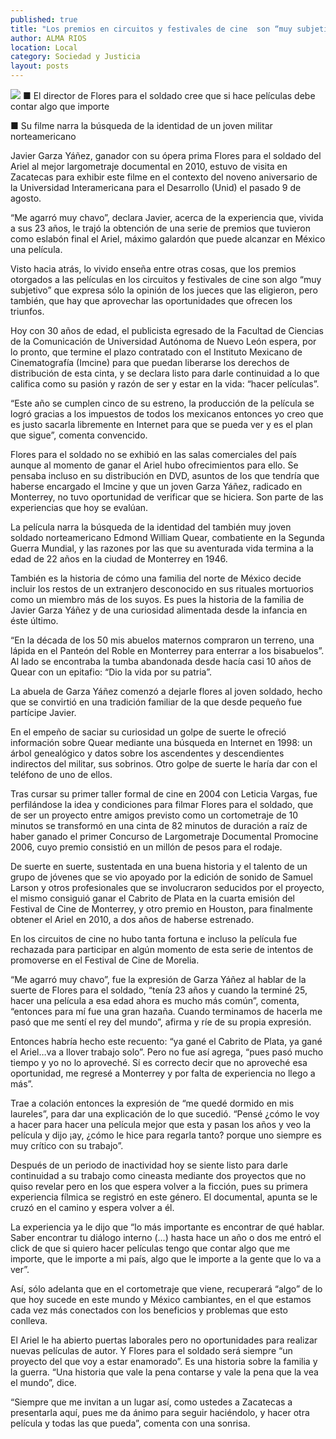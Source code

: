 ```yaml
---
published: true
title: "Los premios en circuitos y festivales de cine  son “muy subjetivos”, considera Javier Garza"
author: ALMA RIOS
location: Local
category: Sociedad y Justicia
layout: posts
---
```


![](http://i.imgur.com/qFXSf7Mm.jpg)
■ El director de Flores para el soldado cree que si hace películas debe contar algo que importe

■ Su filme narra la búsqueda de la identidad de un joven militar norteamericano

Javier Garza Yáñez, ganador con su ópera prima Flores para el soldado del Ariel al mejor largometraje documental en 2010, estuvo de visita en Zacatecas para exhibir este filme en el contexto del noveno aniversario de la Universidad Interamericana para el Desarrollo (Unid) el pasado 9 de agosto.

“Me agarró muy chavo”, declara Javier,  acerca de la experiencia que, vivida a sus 23 años, le trajó la obtención de una serie de premios que tuvieron como eslabón final el Ariel, máximo galardón que puede alcanzar en México una película.

Visto hacia atrás, lo vivido enseña entre otras cosas, que los premios otorgados a las películas en los circuitos y festivales de cine son algo “muy subjetivo” que expresa sólo la opinión de los jueces que  las eligieron, pero también, que hay que aprovechar las oportunidades que ofrecen los triunfos.

Hoy con 30 años de edad, el publicista egresado de la Facultad de Ciencias de la Comunicación de Universidad Autónoma de Nuevo León espera, por lo pronto, que termine el plazo contratado con el Instituto Mexicano de Cinematografía (Imcine) para que puedan liberarse los derechos de distribución de esta cinta, y se declara listo para darle continuidad a lo que califica como su pasión y razón de ser y estar en la vida: “hacer películas”.

“Este año se cumplen cinco de su estreno, la producción de la película se logró gracias a los impuestos de todos los mexicanos entonces yo creo que es justo sacarla libremente en Internet para que se pueda ver y es el plan que sigue”, comenta convencido.

Flores para el soldado no se exhibió en las salas comerciales del país aunque al momento de ganar el Ariel hubo ofrecimientos para ello. Se pensaba incluso en su distribución en DVD, asuntos de los que tendría que haberse encargado el Imcine y que un joven Garza Yáñez, radicado en Monterrey, no tuvo oportunidad de verificar que se hiciera. Son parte de las experiencias que hoy se evalúan.

La película narra la búsqueda de la identidad del también muy joven soldado norteamericano Edmond William Quear, combatiente en la Segunda Guerra Mundial, y las razones por las que su aventurada vida termina a la edad de 22 años en la ciudad de Monterrey en 1946.

También es la historia de cómo una familia del norte de México decide incluir los restos de un extranjero desconocido en sus rituales mortuorios como un miembro más de los suyos. Es pues la historia de la familia de Javier Garza Yáñez y de una curiosidad alimentada desde la infancia en éste último.

“En la década de los 50 mis abuelos maternos compraron un terreno, una lápida en el Panteón del Roble en Monterrey para enterrar a los bisabuelos”. Al lado se encontraba la tumba abandonada desde hacía casi 10 años de Quear con un epitafio: “Dio la vida por su patria”.

La abuela de Garza Yáñez comenzó a dejarle flores al joven soldado, hecho que se convirtió en una tradición familiar de la que desde pequeño fue partícipe Javier.

En el empeño de saciar su curiosidad un golpe de suerte le ofreció información sobre Quear mediante una búsqueda en Internet en 1998: un árbol genealógico y datos sobre los ascendentes y descendientes indirectos del militar, sus sobrinos. Otro golpe de suerte le haría dar con el teléfono de uno de ellos.

Tras cursar su primer taller formal de cine en 2004 con Leticia Vargas, fue perfilándose la idea y condiciones para filmar Flores para el soldado, que de ser un proyecto entre amigos previsto como un cortometraje de 10 minutos se transformó en una cinta de 82 minutos de duración a raíz de haber ganado el primer Concurso de Largometraje Documental Promocine 2006, cuyo premio consistió en un millón de pesos para el rodaje.

De suerte en suerte, sustentada en una buena historia y el talento de un grupo de jóvenes que se vio apoyado por la edición de sonido de Samuel Larson y otros profesionales que se involucraron seducidos por el proyecto, el mismo consiguió ganar el Cabrito de Plata en la cuarta emisión del Festival de Cine de Monterrey, y otro premio en Houston, para finalmente obtener el Ariel en 2010, a dos años de haberse estrenado.

En los circuitos de cine no hubo tanta fortuna e incluso la película fue rechazada para participar en algún momento de esta serie de intentos de promoverse en el Festival de Cine de Morelia.

“Me agarró muy chavo”, fue la expresión de Garza Yáñez al hablar de la suerte de Flores para el soldado, “tenía 23 años y cuando la terminé 25, hacer una película a esa edad ahora es mucho más común”, comenta, “entonces para mí fue una gran hazaña. Cuando terminamos de hacerla me pasó que me sentí el rey del mundo”, afirma y ríe de su propia expresión.

Entonces habría hecho este recuento: “ya gané el Cabrito de Plata, ya gané el Ariel…va a llover trabajo solo”. Pero no fue así agrega, “pues pasó mucho tiempo y yo no lo aproveché. Sí es correcto decir que no aproveché esa oportunidad, me regresé a Monterrey y por falta de experiencia no llego a más”.

Trae a colación entonces la expresión de “me quedé dormido en mis laureles”, para dar una explicación de lo que sucedió. “Pensé ¿cómo le voy a hacer para hacer una película mejor que esta y pasan los años y veo la película y dijo ¡ay, ¿cómo le hice para regarla tanto? porque uno siempre es muy crítico con su trabajo”.

Después de un periodo de inactividad hoy se siente listo para darle continuidad a su trabajo como cineasta mediante dos proyectos que no quiso revelar pero en los que espera volver a la ficción, pues su primera experiencia fílmica se registró en este género. El documental, apunta se le cruzó en el camino y espera volver a él.

La experiencia ya le dijo que “lo más importante es encontrar de qué hablar. Saber encontrar tu diálogo interno (…) hasta hace un año o dos me entró el click de que si quiero hacer películas tengo que contar algo que me importe, que le importe a mi país, algo que le importe a la gente que lo va a ver”.

Así, sólo adelanta que en el cortometraje que viene, recuperará “algo” de lo que hoy sucede en este mundo y México cambiantes, en el que estamos cada vez más conectados con los beneficios y problemas que esto conlleva.

El Ariel le ha abierto puertas laborales pero no oportunidades para realizar nuevas películas de autor. Y Flores para el soldado será siempre “un proyecto del que voy a estar enamorado”.  Es una historia sobre la familia y la guerra. “Una historia que vale la pena contarse y vale la pena que la vea el mundo”, dice.

“Siempre que me invitan a un lugar así, como ustedes a Zacatecas a presentarla aquí, pues  me da ánimo para seguir haciéndolo, y hacer otra película y todas las que pueda”, comenta con una sonrisa.
